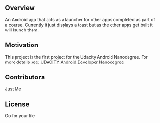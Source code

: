 ## Overview
An Android app that acts as a launcher for other apps completed as part of a course. Currently it just displays a toast but as the other apps get built it will launch them.

## Motivation
This project is the first project for the Udacity Android Nanodegree. For more details see: [UDACITY Android Developer Nanodegree](https://www.udacity.com/course/android-developer-nanodegree--nd801 "UDACITY Nanodegree")

## Contributors

Just Me

## License

Go for your life